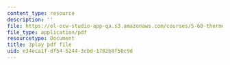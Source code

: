 ```yaml
---
content_type: resource
description: ''
file: https://ol-ocw-studio-app-qa.s3.amazonaws.com/courses/5-60-thermodynamics-kinetics-spring-2008/e34eca1fdf5452443cbd1782b8f50c9d_6LYuK8qI0_s.pdf
file_type: application/pdf
resourcetype: Document
title: 3play pdf file
uid: e34eca1f-df54-5244-3cbd-1782b8f50c9d
---
```

